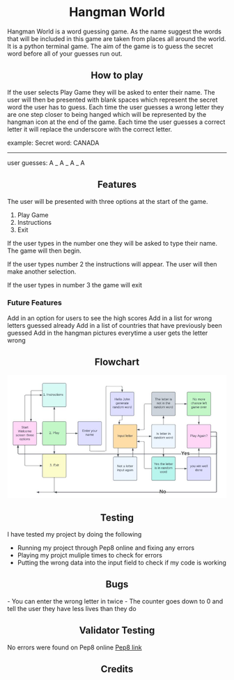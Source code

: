 <h1 align="center">Hangman World</h1>
Hangman World is a word guessing game. As the name suggest the words that will be included in this game are taken from places all around the world. It is a python terminal game. The aim of the game is to guess the secret word before all of your guesses run out. 

<h2 align="center">How to play</h2>

If the user selects Play Game they will be asked to enter their name. The user will then be presented with blank spaces which represent the secret word the user has to guess. Each time the user guesses a wrong letter they are one step closer to being hanged which will be represented by the hangman icon at the end of the game. Each time the user guesses a correct letter it will replace the underscore with the correct letter. 

example:
Secret word: CANADA
_ _ _ _ _
user guesses: A
_ A _ A _ A

<h2 align="center"> Features </h2>
The user will be presented with three options at the start of the game.

1. Play Game
2. Instructions
3. Exit

If the user types in the number one they will be asked to type their name. The game will then begin. 

If the user types number 2 the instructions will appear. The user will then make another selection.

If the user types in number 3 the game will exit

### Future Features

Add in an option for users to see the high scores
Add in a list for wrong letters guessed already
Add in a list of countries that have previously been guessed
Add in the hangman pictures everytime a user gets the letter wrong

<h2 align="center"> Flowchart </h2>

<img src="assests/docs/flowchart.JPG">

<h2 align="center"> Testing </h2>

I have tested my project by doing the following
- Running my project through Pep8 online and fixing any errors
- Playing my projct muliple times to check for errors
- Putting the wrong data into the input field to check if my code is working

<h2 align ="center"> Bugs </h2>
 - You can enter the wrong letter in twice
 - The counter goes down to 0 and tell the user they have less lives than they do

 <h2 align ="center"> Validator Testing </h2>
 No errors were found on Pep8 online <a href ="http://pep8online.com/checkresult">Pep8 link</a>
 
<h2 align="center"> Credits </h2>

